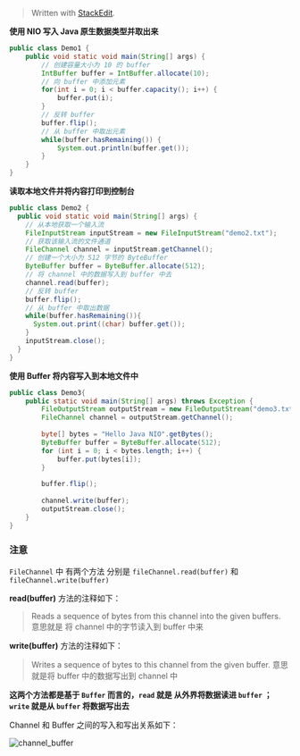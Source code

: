 


> Written with [StackEdit](https://stackedit.io/).

**使用 NIO 写入 Java 原生数据类型并取出来**

```java
public class Demo1 {
	public void static void main(String[] args) {
		// 创建容量大小为 10 的 buffer
		IntBuffer buffer = IntBuffer.allocate(10);
		// 向 buffer 中添加元素
		for(int i = 0; i < buffer.capacity(); i++) {
			buffer.put(i);
		}
		// 反转 buffer
		buffer.flip();
		// 从 buffer 中取出元素
		while(buffer.hasRemaining()) {
			System.out.println(buffer.get());
		}
	}
}
```

**读取本地文件并将内容打印到控制台**

```java
public class Demo2 {
  public void static void main(String[] args) {
    // 从本地获取一个输入流
    FileInputStream inputStream = new FileInputStream("demo2.txt");
    // 获取该输入流的文件通道
    FileChannel channel = inputStream.getChannel();
    // 创建一个大小为 512 字节的 ByteBuffer
    ByteBuffer buffer = ByteBuffer.allocate(512);
    // 将 channel 中的数据写入到 buffer 中去
    channel.read(buffer);
    // 反转 buffer
    buffer.flip();
    // 从 buffer 中取出数据
    while(buffer.hasRemaining()){
      System.out.print((char) buffer.get());
    }
    inputStream.close();
  }
}
```

**使用 Buffer 将内容写入到本地文件中**

```java
public class Demo3{
	public static void main(String[] args) throws Exception {
		FileOutputStream outputStream = new FileOutputStream("demo3.txt");
		FileChannel channel = outputStream.getChannel();
		
		byte[] bytes = "Hello Java NIO".getBytes();
		ByteBuffer buffer = ByteBuffer.allocate(512);
		for (int i = 0; i < bytes.length; i++) {
			buffer.put(bytes[i]);
		}
		
		buffer.flip();
		
		channel.write(buffer);
		outputStream.close();
	}
}
```

### 注意
`FileChannel` 中 有两个方法 分别是 `fileChannel.read(buffer)` 和`fileChannel.write(buffer)` 

**read(buffer)** 方法的注释如下：
> Reads a sequence of bytes from this channel into the given buffers.
> 意思就是 将 channel 中的字节读入到 buffer 中来

**write(buffer)** 方法的注释如下：
> Writes a sequence of bytes to this channel from the given buffer.
> 意思就是将 buffer 中的数据写出到 channel 中

**这两个方法都是基于 `Buffer` 而言的，`read` 就是 从外界将数据读进 `buffer` ；`write` 就是从 `buffer` 将数据写出去**

Channel 和 Buffer 之间的写入和写出关系如下：

![channel_buffer](https://user-gold-cdn.xitu.io/2018/9/5/165a9dd0f80e150b?w=1007&h=1603&f=jpeg&s=169743)
<!--stackedit_data:
eyJoaXN0b3J5IjpbLTE3NzA0MDQwMTQsMjY0MjM5MDA0LC0xNz
MwNzY5MjA2LDEzNzQ0MjExMjgsMTQ5MzY3ODIyLC0xNTA5MDkx
NTEwLC0xODc2MDQ3MjYyLDI2OTA1MTY5MF19
-->